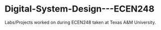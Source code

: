 # Digital-System-Design---ECEN248
Labs/Projects worked on during ECEN248 taken at Texas A&amp;M University.
